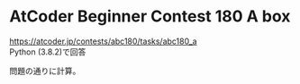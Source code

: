 # AtCoder Beginner Contest 180 A box  
https://atcoder.jp/contests/abc180/tasks/abc180_a  
Python (3.8.2)で回答  

問題の通りに計算。
